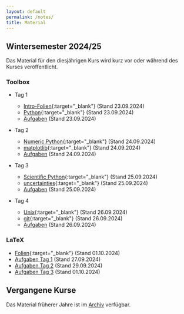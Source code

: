 ```yaml
---
layout: default
permalink: /notes/
title: Material
---
```



## Wintersemester 2024/25

Das Material für den diesjährigen Kurs wird kurz vor oder während des
Kurses veröffentlicht.

### Toolbox
- Tag 1
    - [Intro-Folien](/files/archive/current/intro.pdf){:target="_blank"} (Stand 23.09.2024)
    - [Python](/files/archive/current/python.html){:target="_blank"} (Stand 23.09.2024)
    - [Aufgaben](/files/archive/current/exercises-toolbox-1.zip) (Stand 23.09.2024)

- Tag 2
    - [Numeric Python](/files/archive/current/numeric-python.html){:target="_blank"} (Stand 24.09.2024)
    - [matplotlib](/files/archive/current/matplotlib.html){:target="_blank"} (Stand 24.09.2024)
    - [Aufgaben](/files/archive/current/exercises-toolbox-2.zip) (Stand 24.09.2024)
- Tag 3
    - [Scientific Python](/files/archive/current/scientific-python.html){:target="_blank"} (Stand 25.09.2024)
    - [uncertainties](/files/archive/current/uncertainties.html){:target="_blank"} (Stand 25.09.2024)
    - [Aufgaben](/files/archive/current/exercises-toolbox-3.zip) (Stand 25.09.2024)
- Tag 4
    - [Unix](/files/archive/current/unix.pdf){:target="_blank"} (Stand 26.09.2024)
    - [git](/files/archive/current/git.pdf){:target="_blank"} (Stand 26.09.2024)
    - [Aufgaben](/files/archive/current/exercises-toolbox-4.zip) (Stand 26.09.2024)

<!-- - Tag 9
    - [make](/files/archive/current/make.pdf){:target="_blank"} (Stand 29.09.2024)
    - [Aufgaben](/files/archive/current/exercises-toolbox-5.zip) (Stand 29.09.2024)
 -->

### LaTeX
- [Folien](/files/archive/current/latex.pdf){:target="_blank"} (Stand 01.10.2024)
- [Aufgaben Tag 1](/files/archive/current/exercises-latex-1.zip) (Stand 27.09.2024)
- [Aufgaben Tag 2](/files/archive/current/exercises-latex-2.zip) (Stand 29.09.2024)
- [Aufgaben Tag 3](/files/archive/current/exercises-latex-3.zip) (Stand 01.10.2024)
<!-- - [Aufgaben Tag 4](/files/archive/current/exercises-latex-4.zip) (Stand 05.10.2024) -->
<!-- - <a href="https://github.com/pep-dortmund/toolbox-workshop-protocol-template" target="_blank">LaTeX Vorlage für Protokolle</a> -->

## Vergangene Kurse

Das Material früherer Jahre ist im [Archiv](/archive/) verfügbar.
